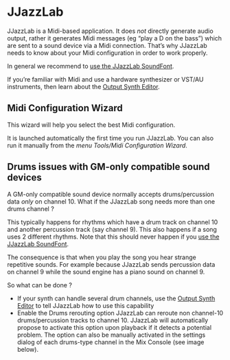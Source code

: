 # JJazzLab

JJazzLab is a Midi-based application. It does _not_ directly generate audio output, rather it generates Midi messages \(eg “play a D on the bass”\) which are sent to a sound device via a Midi connection. That’s why JJazzLab needs to know about your Midi configuration in order to work properly.

In general we recommend to [use the JJazzLab SoundFont](https://www.jjazzlab.com/en/doc/jjazzlab-soundfont).

If you’re familiar with Midi and use a hardware synthesizer or VST/AU instruments, then learn about the [Output Synth Editor](https://www.jjazzlab.com/en/doc/output-synth-editor).

## Midi Configuration Wizard <a id="midi-configuration-wizard"></a>

This wizard will help you select the best Midi configuration.

It is launched automatically the first time you run JJazzLab. You can also run it manually from the _menu Tools/Midi Configuration Wizard_.

## Drums issues with GM-only compatible sound devices <a id="GM-drums-issue"></a>

A GM-only compatible sound device normally accepts drums/percussion data _only_ on channel 10. What if the JJazzLab song needs more than one drums channel ?

This typically happens for rhythms which have a drum track on channel 10 and another percussion track \(say channel 9\). This also happens if a song uses 2 different rhythms. Note that this should never happen if you [use the JJazzLab SoundFont](https://www.jjazzlab.com/en/doc/jjazzlab-soundfont).

The consequence is that when you play the song you hear strange repetitive sounds. For example because JJazzLab sends percussion data on channel 9 while the sound engine has a piano sound on channel 9.

So what can be done ?

* If your synth can handle several drum channels, use the [Output Synth Editor](https://www.jjazzlab.com/en/doc/output-synth-editor) to tell JJazzLab how to use this capability
* Enable the Drums rerouting option  JJazzLab can reroute non channel-10 drums/percussion tracks to channel 10. JJazzLab will automatically propose to activate this option upon playback if it detects a potential problem. The option can also be manually activated in the settings dialog of each drums-type channel in the Mix Console \(see image below\).  


